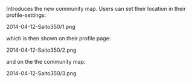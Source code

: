 <!--
title: Saito 3.5 released
template: whats-new
date: 2014-04-12
-->

Introduces the new community map. Users can set their location in their profile-settings:

2014-04-12-Saito350/1.png

which is then shown on their profile page:

2014-04-12-Saito350/2.png


and on the the community map:

2014-04-12-Saito350/3.png